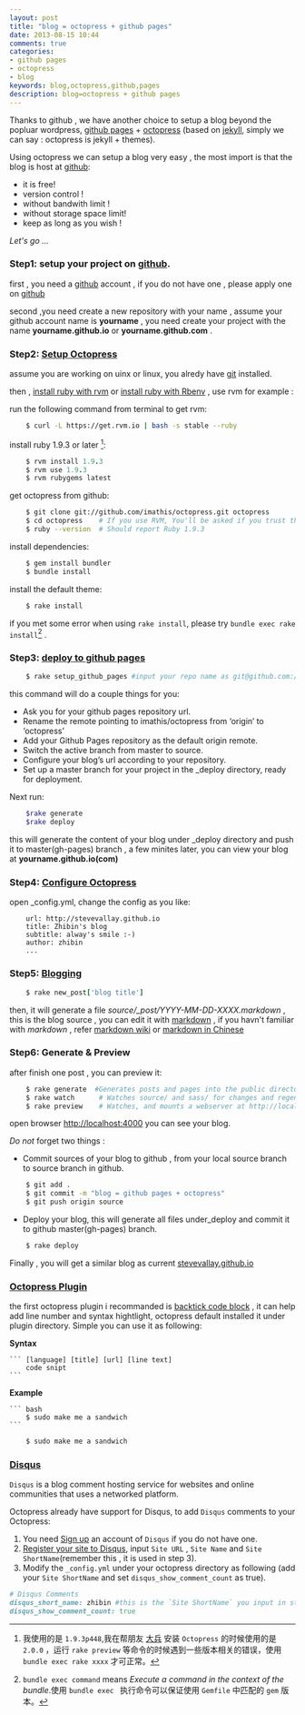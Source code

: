 ```yaml
---
layout: post
title: "blog = octopress + github pages"
date: 2013-08-15 10:44
comments: true
categories:
- github pages
- octopress
- blog
keywords: blog,octopress,github,pages
description: blog=octopress + github pages
---
```


Thanks to github , we have another choice to setup a blog beyond the popluar wordpress, [github pages][1] +  [octopress][2] (based on [jekyll][3], simply we can say : octopress is jekyll + themes).

Using octopress we can setup a blog very easy , the most import is that the blog is host at [github][4]:

*   it is free!
*   version control !
*   without bandwith limit !
*   without storage space limit!
*   keep as long as you wish !

*Let's go ...*
<!--more-->
### Step1: setup your project on [github][4].

first , you need a [github][4] account , if you do not have one , please apply one on [github][4]

second ,you need create a new repository  with your name , assume your github account name is **yourname** , you need create your project with the name **yourname.github.io** or **yourname.github.com** .


### Step2: [Setup Octopress][5]

assume you are working on uinx or linux, you alredy have [git][6] installed.

then , [install ruby with rvm][7] or [install ruby with Rbenv][8] , use  rvm for example :

run the following command from terminal to get rvm:
``` bash
    $ curl -L https://get.rvm.io | bash -s stable --ruby
```
install ruby 1.9.3 or later [^1]:
```ruby
    $ rvm install 1.9.3 
    $ rvm use 1.9.3 
    $ rvm rubygems latest
```
get octopress from github:
```bash
    $ git clone git://github.com/imathis/octopress.git octopress
    $ cd octopress    # If you use RVM, You'll be asked if you trust the .rvmrc file (say yes)
    $ ruby --version  # Should report Ruby 1.9.3
```
install dependencies:
``` ruby
    $ gem install bundler
    $ bundle install
```
install the default theme:
``` ruby
    $ rake install
```
if you met some error when using `rake install`, please try `bundle exec rake install`[^2] .

### Step3: [deploy to github pages][9]

```ruby
    $ rake setup_github_pages #input your repo name as git@github.com://yourname/yourname.github.io(com).git
```
this command will do a couple things for you:

* Ask you for your github pages repository url.
* Rename the remote pointing to imathis/octopress from ‘origin’ to ‘octopress’
* Add your Github Pages repository as the default origin remote.
* Switch the active branch from master to source.
* Configure your blog’s url according to your repository. 
* Set up a master branch for your project in the _deploy directory, ready for deployment.

Next run:
``` ruby
    $rake generate
    $rake deploy
```
this will generate the content of your blog under _deploy directory and push it to master(gh-pages) branch ,
a few minites later, you can view your blog at **yourname.github.io(com)**

### Step4: [Configure Octopress][10]

open _config.yml, change the config as you like:
```
    url: http://stevevallay.github.io
    title: Zhibin's blog
    subtitle: alway's smile :-)
    author: zhibin
    ...
```

### Step5: [Blogging][11]
``` ruby
    $ rake new_post['blog title']
```

then, it will generate a file *source/_post/YYYY-MM-DD-XXXX.markdown* , this is the blog source , you can edit it with [markdown][12] , if you havn't familiar with *markdown* , refer [markdown wiki][14] or  [markdown in Chinese][13]

### Step6: Generate & Preview

after finish one post , you can preview it:

``` ruby
    $ rake generate  #Generates posts and pages into the public directory
    $ rake watch      # Watches source/ and sass/ for changes and regenerates
    $ rake preview    # Watches, and mounts a webserver at http://localhost:4000
```

open browser [http://localhost:4000](http://localhost:4000) you can see your blog.

*Do not* forget two things :

*  Commit sources of your blog to github , from your local source branch to source branch in github.
``` bash
    $ git add .
    $ git commit -m "blog = github pages + octopress"
    $ git push origin source
```
*  Deploy your blog, this will generate all files under_deploy and commit it to github master(gh-pages) branch.

``` ruby
    $ rake deploy
```

Finally , you will get a similar blog as current [stevevallay.github.io][15]

### [Octopress Plugin][16]

the first octopress plugin i recommanded is [backtick code block][17] , it can help 
add line number and syntax hightlight, octopress default installed it under plugin directory.
Simple you can use it as following:

**Syntax**

    ``` [language] [title] [url] [line text]
        code snipt
    ```

**Example**

    ``` bash
        $ sudo make me a sandwich
    ```

``` bash
    $ sudo make me a sandwich
```

### [Disqus][18]


`Disqus` is a blog comment hosting service for websites and online communities that uses a networked platform.

Octopress already have support for Disqus, to add `Disqus` comments to your Octopress: 

1. You need [Sign up][19] an account of `Disqus` if you do not have one.
2. [Register your site to Disqus][20], input `Site URL` , `Site Name` and `Site ShortName`(remember this , it is used in step 3).
3. Modify the `_config.yml` under your octopress directory as following (add your `Site ShortName` and set `disqus_show_comment_count` as true).

``` ruby
# Disqus Comments
disqus_short_name: zhibin #this is the `Site ShortName` you input in step 2
disqus_show_comment_count: true
```



[1]:http://page.github.com
[2]:http://octopress.org
[3]:http://jekyllrb.com
[4]:http://github.com
[5]:http://octopress.org/docs/setup
[6]:http://git-scm.com
[7]:http://octopress.org/docs/setup/rvm
[8]:http://octopress.org/docs/setup/rbenv
[9]:http://octopress.org/docs/deploying/githug
[10]:http://octopress.org/docs/configuring
[11]:http://octopress.org/odcs/blogging
[12]:http://http://daringfireball.net/projects/markdown/
[13]:http://wowubuntu.com/markdown
[14]:http://en.wikipedia.org/wiki/Markdown
[15]:http://stevevallay.github.io
[16]:http://http://octopress.org/docs/plugins/
[17]:http://octopress.org/docs/plugins/backtick-codeblock/
[18]:http://disqus.com
[19]:https://disqus.com/profile/signup/
[20]:https://disqus.com/admin/signup/?utm_source=New-Site

[^1]:我使用的是 `1.9.3p448`,我在帮朋友 [大兵](dabing1022.github.com) 安装 `Octopress` 的时候使用的是 `2.0.0` ，运行 `rake preview` 等命令的时候遇到一些版本相关的错误，使用 `bundle exec rake xxxx` 才可正常。
[^2]:`bundle exec command` means *Execute a command in the context of the bundle*.使用 `bundle exec ` 执行命令可以保证使用 `Gemfile` 中匹配的 `gem` 版本。
